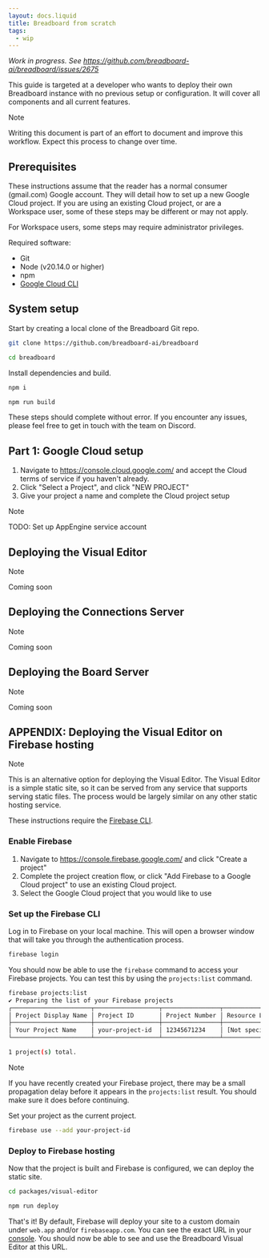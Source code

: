 ```yaml
---
layout: docs.liquid
title: Breadboard from scratch
tags:
  - wip
---
```


_Work in progress. See <https://github.com/breadboard-ai/breadboard/issues/2675>_

This guide is targeted at a developer who wants to deploy their own Breadboard
instance with no previous setup or configuration. It will cover all components
and all current features.

> [!NOTE]
> Writing this document is part of an effort to document and improve this
> workflow. Expect this process to change over time.

## Prerequisites

These instructions assume that the reader has a normal consumer (gmail.com)
Google account. They will detail how to set up a new Google Cloud project. If
you are using an existing Cloud project, or are a Workspace user, some of these
steps may be different or may not apply.

For Workspace users, some steps may require administrator privileges.

Required software:

- Git
- Node (v20.14.0 or higher)
- npm
- [Google Cloud CLI](https://cloud.google.com/sdk/docs/install)

## System setup

Start by creating a local clone of the Breadboard Git repo.

```sh
git clone https://github.com/breadboard-ai/breadboard
```

```sh
cd breadboard
```

Install dependencies and build.

```sh
npm i
```

```sh
npm run build
```

These steps should complete without error. If you encounter any issues, please
feel free to get in touch with the team on Discord.

## Part 1: Google Cloud setup

1. Navigate to https://console.cloud.google.com/ and accept the Cloud terms of
   service if you haven't already.
1. Click "Select a Project", and click "NEW PROJECT"
1. Give your project a name and complete the Cloud project setup

> [!NOTE]
> TODO: Set up AppEngine service account

## Deploying the Visual Editor

> [!NOTE]
> Coming soon

## Deploying the Connections Server

> [!NOTE]
> Coming soon

## Deploying the Board Server

> [!NOTE]
> Coming soon

## APPENDIX: Deploying the Visual Editor on Firebase hosting

> [!NOTE]
> This is an alternative option for deploying the Visual Editor. The Visual
> Editor is a simple static site, so it can be served from any service that
> supports serving static files. The process would be largely similar on any other
> static hosting service.

These instructions require the [Firebase CLI](https://firebase.google.com/docs/cli).

### Enable Firebase

1. Navigate to https://console.firebase.google.com/ and click "Create a project"
1. Complete the project creation flow, or click "Add Firebase to a Google Cloud
project" to use an existing Cloud project.
1. Select the Google Cloud project that you would like to use

### Set up the Firebase CLI

Log in to Firebase on your local machine. This will open a browser window that
will take you through the authentication process.

```sh
firebase login
```

You should now be able to use the `firebase` command to access your Firebase
projects. You can test this by using the `projects:list` command.

```sh
firebase projects:list
✔ Preparing the list of your Firebase projects
┌──────────────────────┬──────────────────┬────────────────┬──────────────────────┐
│ Project Display Name │ Project ID       │ Project Number │ Resource Location ID │
├──────────────────────┼──────────────────┼────────────────┼──────────────────────┤
│ Your Project Name    │ your-project-id  │ 12345671234    │ [Not specified]      │
└──────────────────────┴──────────────────┴────────────────┴──────────────────────┘

1 project(s) total.
```

> [!NOTE]
> If you have recently created your Firebase project, there may be a small
> propagation delay before it appears in the `projects:list` result. You should
> make sure it does before continuing.

Set your project as the current project.

```sh
firebase use --add your-project-id
```

### Deploy to Firebase hosting

Now that the project is built and Firebase is configured, we can deploy the
static site.

```sh
cd packages/visual-editor
```

```sh
npm run deploy
```

That's it! By default, Firebase will deploy your site to a custom domain under
`web.app` and/or `firebaseapp.com`. You can see the exact URL in your
[console](https://console.firebase.google.com/). You should now be able to see
and use the Breadboard Visual Editor at this URL.